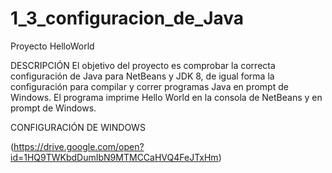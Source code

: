 # 1_3_configuracion_de_Java
Proyecto HelloWorld

DESCRIPCIÓN
El objetivo del proyecto es comprobar la correcta configuración de Java para NetBeans y JDK 8, de igual forma la configuración para compilar y correr programas Java en prompt de Windows.
El programa imprime Hello World en la consola de NetBeans y en prompt de Windows.

CONFIGURACIÓN DE WINDOWS

(https://drive.google.com/open?id=1HQ9TWKbdDumIbN9MTMCCaHVQ4FeJTxHm)

